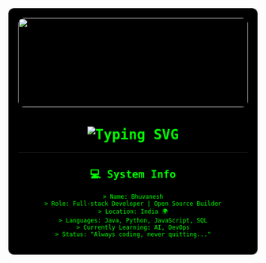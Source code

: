 <div align="center" style="background:#000; padding:20px; border-radius:12px; color:#00FF00; font-family: monospace;">

<!-- Matrix Banner -->
<img src="https://media.giphy.com/media/xTiTnqUxyWbsAXq7Ju/giphy.gif" width="100%" height="180px" style="border-radius:12px;" />

<!-- Matrix Styled Name -->
<h1>
  <img src="https://readme-typing-svg.herokuapp.com?font=VT323&size=40&duration=3000&color=00FF00&center=true&vCenter=true&width=500&lines=Hello+World_;I+am+Bhuvanesh_;Passionate+Developer_;Open+Source+Contributor_;Tech+Explorer_" alt="Typing SVG" />
</h1>

---

## 💻 System Info
```shell
> Name: Bhuvanesh
> Role: Full-stack Developer | Open Source Builder
> Location: India 🌍
> Languages: Java, Python, JavaScript, SQL
> Currently Learning: AI, DevOps
> Status: "Always coding, never quitting..."
